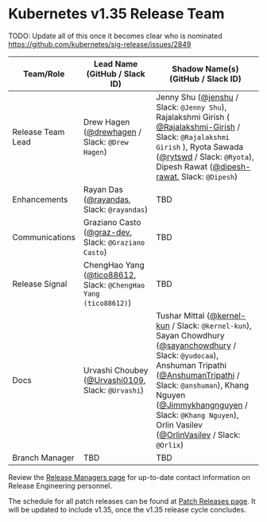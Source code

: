 # Kubernetes v1.35 Release Team

TODO: Update all of this once it becomes clear who is nominated
https://github.com/kubernetes/sig-release/issues/2849

| **Team/Role**     | **Lead Name** (**GitHub / Slack ID**)                                                           | **Shadow Name(s) (GitHub / Slack ID)** |
| ----------------- | ----------------------------------------------------------------------------------------------- | -------------------------------------- |
| Release Team Lead | Drew Hagen ([@drewhagen](https://github.com/drewhagen) / Slack: `@Drew Hagen`)                  | Jenny Shu ([@jenshu](https://github.com/jenshu) / Slack: `@Jenny Shu`), Rajalakshmi Girish ( [@Rajalakshmi-Girish](https://github.com/Rajalakshmi-Girish) / Slack: `@Rajalakshmi Girish` ), Ryota Sawada ([@rytswd](https://github.com/rytswd) / Slack: `@Ryota`), Dipesh Rawat ([@dipesh-rawat](https://github.com/dipesh-rawat), Slack: `@Dipesh`)                                     |
| Enhancements      | Rayan Das ([@rayandas](https://github.com/rayandas), Slack: `@rayandas`)                        | TBD                                    |
| Communications    | Graziano Casto ([@graz-dev](https://github.com/graz-dev), Slack: `@Graziano Casto`)             | TBD                                    |
| Release Signal    | ChengHao Yang ([@tico88612](https://github.com/tico88612), Slack: `@ChengHao Yang (tico88612)`) | TBD                                    |
| Docs              | Urvashi Choubey ([@Urvashi0109](https://github.com/Urvashi0109), Slack: `@Urvashi`)             | Tushar Mittal ([@kernel-kun](https://github.com/kernel-kun) / Slack: `@kernel-kun`), Sayan Chowdhury ([@sayanchowdhury](https://github.com/sayanchowdhury) / Slack: `@yudocaa`), Anshuman Tripathi ([@AnshumanTripathi](https://github.com/AnshumanTripathi) / Slack: `@anshuman`), Khang Nguyen ([@Jimmykhangnguyen](https://github.com/Jimmykhangnguyen) / Slack: `@Khang Nguyen`), Orlin Vasilev ([@OrlinVasilev](https://github.com/OrlinVasilev) / Slack: `@Orlix`)                                    |
| Branch Manager    | TBD                                                                                             | TBD                                   |

Review the [Release Managers page](https://github.com/kubernetes/website/blob/main/content/en/releases/release-managers.md) for up-to-date contact information on Release Engineering personnel.

The schedule for all patch releases can be found at [Patch Releases page](https://github.com/kubernetes/website/blob/main/content/en/releases/patch-releases.md). It will be updated to include v1.35, once the v1.35 release cycle concludes.
